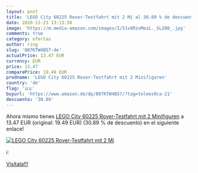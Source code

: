 ```yaml
---
layout: post
title: 'LEGO City 60225 Rover-Testfahrt mit 2 Mi al 30.89 % de descuento'
date: 2020-11-23 13:13:58
image: 'https://m.media-amazon.com/images/I/51v0RinMezL._SL200_.jpg'
comments: true
category: ofertas
author: ring
slug: 'B07KTW4B57-de'
actualPrice: 13.47 EUR
currency: EUR
price: 13.47
comparePrice: 19.49 EUR
prodname: 'LEGO City 60225 Rover-Testfahrt mit 2 Minifiguren'
country: 'de'
flag: '🇩🇪'
buyurl: 'https://www.amazon.de/dp/B07KTW4B57/?tag=tolees0ca-21'
descuento: '30.89'
---
```


Ahora mismo tienes [LEGO City 60225 Rover-Testfahrt mit 2 Minifiguren](https://www.amazon.de/dp/B07KTW4B57/?tag=tolees0ca-21) a 13.47 EUR (original: 19.49 EUR) (30.89 %  de descuento) en el siguiente enlace!

[![LEGO City 60225 Rover-Testfahrt mit 2 Mi](https://m.media-amazon.com/images/I/51v0RinMezL._SL200_.jpg)](https://www.amazon.de/dp/B07KTW4B57/?tag=tolees0ca-21)

ℹ️:


[Visítala!!!](https://www.amazon.de/dp/B07KTW4B57/?tag=tolees0ca-21)
